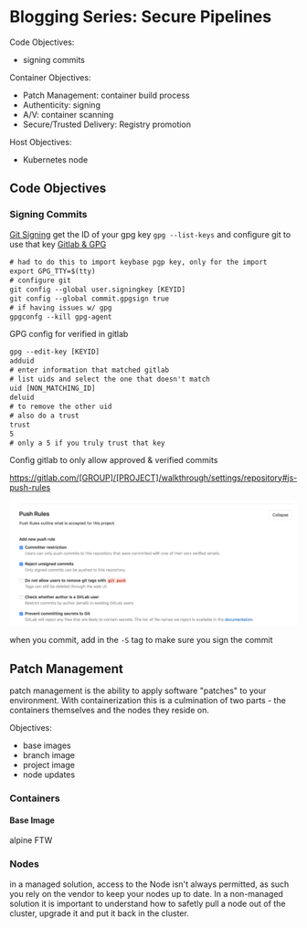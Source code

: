 # Blogging Series: Secure Pipelines

Code Objectives:
- signing commits

Container Objectives:
- Patch Management: container build process
- Authenticity: signing
- A/V: container scanning
- Secure/Trusted Delivery: Registry promotion

Host Objectives:
- Kubernetes node

## Code Objectives

### Signing Commits
[Git Signing](https://git-scm.com/book/en/v2/Git-Tools-Signing-Your-Work)
get the ID of your gpg key `gpg --list-keys` and configure git to use that key
[Gitlab & GPG](https://docs.gitlab.com/ee/user/project/repository/gpg_signed_commits/)

    # had to do this to import keybase pgp key, only for the import
    export GPG_TTY=$(tty)
    # configure git
    git config --global user.signingkey [KEYID]
    git config --global commit.gpgsign true
    # if having issues w/ gpg
    gpgconfg --kill gpg-agent

GPG config for verified in gitlab

    gpg --edit-key [KEYID]
    adduid
    # enter information that matched gitlab
    # list uids and select the one that doesn't match
    uid [NON_MATCHING_ID]
    deluid
    # to remove the other uid
    # also do a trust
    trust
    5
    # only a 5 if you truly trust that key

Config gitlab to only allow approved & verified commits

https://gitlab.com/[GROUP]/[PROJECT]/walkthrough/settings/repository#js-push-rules

![gitlab push rules](push_rules.png)

when you commit, add in the `-S` tag to make sure you sign the commit

## Patch Management
patch management is the ability to apply software "patches" to your environment. With containerization this is a culmination of two parts - the containers themselves and the nodes they reside on.

Objectives:
- base images
- branch image
- project image
- node updates

### Containers

#### Base Image
alpine FTW

### Nodes
in a managed solution, access to the Node isn't always permitted, as such you rely on the vendor to keep your nodes up to date. In a non-managed solution it is important to understand how to safetly pull a node out of the cluster, upgrade it and put it back in the cluster.


